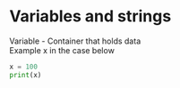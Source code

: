 # Variables and strings

Variable - Container that holds data  
Example x in the case below  

```python
x = 100  
print(x)  
```
